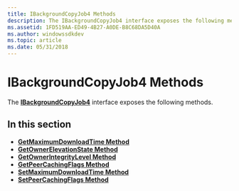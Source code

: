 ```yaml
---
title: IBackgroundCopyJob4 Methods
description: The IBackgroundCopyJob4 interface exposes the following methods.
ms.assetid: 1FD519AA-ED49-4B27-A0DE-B8C68DA5D40A
ms.author: windowssdkdev
ms.topic: article
ms.date: 05/31/2018
---
```


# IBackgroundCopyJob4 Methods

The [**IBackgroundCopyJob4**](/windows/desktop/api/Bits3_0/nn-bits3_0-ibackgroundcopyjob4) interface exposes the following methods.

## In this section

-   [**GetMaximumDownloadTime Method**](/windows/desktop/api/Bits3_0/nf-bits3_0-ibackgroundcopyjob4-getmaximumdownloadtime)
-   [**GetOwnerElevationState Method**](/windows/desktop/api/Bits3_0/nf-bits3_0-ibackgroundcopyjob4-getownerelevationstate)
-   [**GetOwnerIntegrityLevel Method**](/windows/desktop/api/Bits3_0/nf-bits3_0-ibackgroundcopyjob4-getownerintegritylevel)
-   [**GetPeerCachingFlags Method**](/windows/desktop/api/Bits3_0/nf-bits3_0-ibackgroundcopyjob4-getpeercachingflags)
-   [**SetMaximumDownloadTime Method**](/windows/desktop/api/Bits3_0/nf-bits3_0-ibackgroundcopyjob4-setmaximumdownloadtime)
-   [**SetPeerCachingFlags Method**](/windows/desktop/api/Bits3_0/nf-bits3_0-ibackgroundcopyjob4-setpeercachingflags)

 

 




